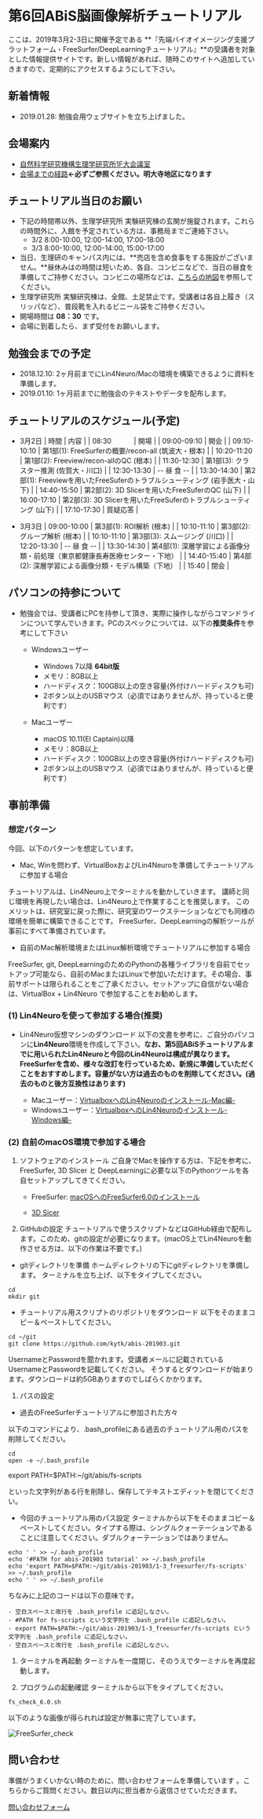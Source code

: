 # 第6回ABiS脳画像解析チュートリアル

ここは、2019年3月2-3日に開催予定である **『先端バイオイメージング支援プラットフォーム・FreeSurfer/DeepLearningチュートリアル』**の受講者を対象とした情報提供サイトです。新しい情報があれば、随時このサイトへ追加していきますので、定期的にアクセスするようにして下さい。

## 新着情報
- 2019.01.28: 勉強会用ウェブサイトを立ち上げました。

## 会場案内
- [自然科学研究機構生理学研究所1F大会議室](http://www.nips.ac.jp/)
- [会場までの経路](http://www.nips.ac.jp/profile/access.html)**←必ずご参照ください。明大寺地区になります**


## チュートリアル当日のお願い
- 下記の時間帯以外、生理学研究所 実験研究棟の玄関が施錠されます。これらの時間外に、入館を予定されている方は、事務局までご連絡下さい。
    - 3/2 8:00-10:00, 12:00-14:00, 17:00-18:00 
    - 3/3 8:00-10:00, 12:00-14:00, 15:00-17:00
- 当日、生理研のキャンパス内には、**売店を含め食事をする施設がございません。**昼休みはの時間は短いため、各自、コンビニなどで、当日の昼食を準備してご持参ください。コンビニの場所などは、[こちらの地図](https://github.com/kytk/abis-web/raw/master/docs/pdf/higashiokazaki-map.pdf)を参照してください。
- 生理学研究所 実験研究棟は、全館、土足禁止です。受講者は各自上履き（スリッパなど）、普段靴を入れるビニール袋をご持参ください。
- 開場時間は **08：30** です。
- 会場に到着したら、まず受付をお願いします。


## 勉強会までの予定
- 2018.12.10: 2ヶ月前までにLin4Neuro/Macの環境を構築できるように資料を準備します。
- 2019.01.10: 1ヶ月前までに勉強会のテキストやデータを配布します。


## チュートリアルのスケジュール(予定)

- 3月2日
| 時間        | 内容										| 
| 08:30 　　　| 開場										|
| 09:00-09:10 | 開会										|
| 09:10-10:10 | 第1部(1): FreeSurferの概要/recon-all (筑波大・根本)				|
| 10:20-11:20 | 第1部(2): Freeview/recon-allのQC (根本)						|
| 11:30-12:30 | 第1部(3): クラスター推測 (佐賀大・川口)						|
| 12:30-13:30 | -- 昼 食 --									|
| 13:30-14:30 | 第2部(1): Freeviewを用いたFreeSuferのトラブルシューティング (岩手医大・山下)	|
| 14:40-15:50 | 第2部(2): 3D Slicerを用いたFreeSuferのQC (山下)					|
| 16:00-17:10 | 第2部(3): 3D Slicerを用いたFreeSuferのトラブルシューティング (山下)		|
| 17:10-17:30 | 質疑応答									|

- 3月3日
| 09:00-10:00 | 第3部(1): ROI解析 (根本)							|
| 10:10-11:10 | 第3部(2): グループ解析 (根本)							|
| 10:10-11:10 | 第3部(3): スムージング (川口)							|
| 12:20-13:30 | -- 昼 食 --									|
| 13:30-14:30 | 第4部(1): 深層学習による画像分類・前処理（東京都健康長寿医療センター・下地）	|
| 14:40-15:40 | 第4部(2): 深層学習による画像分類・モデル構築（下地）				|
| 15:40       | 閉会										|

## パソコンの持参について
- 勉強会では、受講者にPCを持参して頂き、実際に操作しながらコマンドラインについて学んでいきます。PCのスペックについては、以下の**推奨条件**を参考にして下さい
	- Windowsユーザー
		- Windows 7以降 **64bit版**
		- メモリ：8GB以上
		- ハードディスク：100GB以上の空き容量(外付けハードディスクも可)
		- 2ボタン以上のUSBマウス（必須ではありませんが、持っていると便利です）
    
	- Macユーザー
		- macOS 10.11(El Captain)以降
		- メモリ：8GB以上
		- ハードディスク：100GB以上の空き容量(外付けハードディスクも可)
		- 2ボタン以上のUSBマウス（必須ではありませんが、持っていると便利です）
    

## 事前準備

### 想定パターン
今回、以下のパターンを想定しています。
        
- Mac, Winを問わず、VirtualBoxおよびLin4Neuroを準備してチュートリアルに参加する場合

チュートリアルは、Lin4Neuro上でターミナルを動かしていきます。
講師と同じ環境を再現したい場合は、Lin4Neuro上で作業することを推奨します。
このメリットは、研究室に戻った際に、研究室のワークステーションなどでも同様の環境を簡単に構築できることです。
FreeSurfer、DeepLearningの解析ツールが事前にすべて準備されています。

- 自前のMac解析環境またはLinux解析環境でチュートリアルに参加する場合

FreeSurfer, git, DeepLearningのためのPythonの各種ライブラリを自前でセットアップ可能なら、自前のMacまたはLinuxで参加いただけます。その場合、事前サポートは限られることをご了承ください。セットアップに自信がない場合は、VirtualBox + Lin4Neuro で参加することをお勧めします。

### (1) Lin4Neuroを使って参加する場合(推奨)
- Lin4Neuro仮想マシンのダウンロード
以下の文書を参考に、ご自分のパソコンに**Lin4Neuro**環境を作成して下さい。**なお、第5回ABiSチュートリアルまでに用いられたLin4Neuroと今回のLin4Neuroは構成が異なります。FreeSurferを含め、様々な改訂を行っているため、新規に準備していただくことをおすすめします。容量がない方は過去のものを削除してください。(過去のものと後方互換性はあります)**

	- Macユーザー：[VirtualboxへのLin4Neuroのインストール-Mac編-](https://github.com/kytk/abis-web/raw/master/docs/pdf/L4N_on_Mac_Install.pdf)
	- Windowsユーザー：[VirtualboxへのLin4Neuroのインストール-Windows編-](https://github.com/kytk/abis-web/raw/master/docs/pdf/L4N_on_Win_Install.pdf)
	
### (2) 自前のmacOS環境で参加する場合

1. ソフトウェアのインストール
ご自身でMacを操作する方は、下記を参考に、FreeSurfer, 3D Slicer と DeepLearningに必要な以下のPythonツールを各自セットアップしてきてください。
        
	- FreeSurfer: [macOSへのFreeSurfer6.0のインストール](http://www.nemotos.net/?p=1948)

	- [3D Sicer](https://download.slicer.org/)
 
1. GitHubの設定
チュートリアルで使うスクリプトなどはGitHub経由で配布します。このため、gitの設定が必要になります。(macOS上でLin4Neuroを動作させる方は、以下の作業は不要です。)

- gitディレクトリを準備
ホームディレクトリの下にgitディレクトリを準備します。
ターミナルを立ち上げ、以下をタイプしてください。

```
cd
mkdir git
```

- チュートリアル用スクリプトのリポジトリをダウンロード
以下をそのままコピー＆ペーストしてください。

```
cd ~/git
git clone https://github.com/kytk/abis-201903.git
```

UsernameとPasswordを聞かれます。受講者メールに記載されているUsernameとPasswordを記載してください。 そうするとダウンロードが始まります。ダウンロードは約5GBありますのでしばらくかかります。


1. パスの設定

- 過去のFreeSurferチュートリアルに参加された方々

以下のコマンドにより、.bash_profileにある過去のチュートリアル用のパスを削除してください。

```
cd
open -e ~/.bash_profile
```

export PATH=$PATH:~/git/abis/fs-scripts

といった文字列がある行を削除し、保存してテキストエディットを閉じてください。


- 今回のチュートリアル用のパス設定
ターミナルから以下をそのままコピー＆ペーストしてください。タイプする際は、シングルクォーテーションであることに注意してください。ダブルクォーテーションではありません。

```
echo ' ' >> ~/.bash_profile
echo '#PATH for abis-201903 tutorial' >> ~/.bash_profile
echo 'export PATH=$PATH:~/git/abis-201903/1-3_freesurfer/fs-scripts' >> ~/.bash_profile
echo ' ' >> ~/.bash_profile
```

ちなみに上記のコードは以下の意味です。

    - 空白スペースと改行を .bash_profile に追記しなさい。
    - #PATH for fs-scripts という文字列を .bash_profile に追記しなさい。
    - export PATH=$PATH:~/git/abis-201903/1-3_freesurfer/fs-scripts という文字列を .bash_profile に追記しなさい。 
    - 空白スペースと改行を .bash_profile に追記しなさい。

1. ターミナルを再起動
ターミナルを一度閉じ、そのうえでターミナルを再度起動します。

1. プログラムの起動確認
ターミナルから以下をタイプしてください。

```
fs_check_6.0.sh
```

以下のような画像が得られれば設定が無事に完了しています。

![FreeSurfer_check](./img/fs_check.png)

	
## 問い合わせ
準備がうまくいかない時のために、問い合わせフォームを準備しています
。こちらからご質問ください。数日以内に担当者から返信させていただきます。

[問い合わせフォーム](https://docs.google.com/forms/d/e/1FAIpQLSc-JX20lvmM3LzSbTKIywtepqwBB-06kVN6AvEFzs-1kcjhHA/viewform?usp=sf_link)


